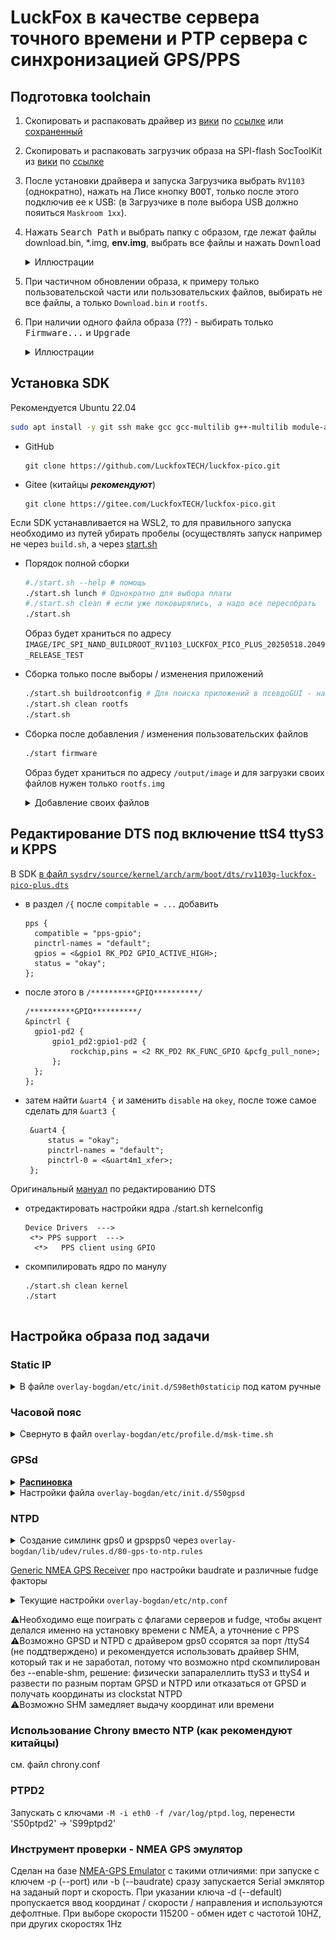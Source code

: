 # LuckFox в качестве сервера точного времени и PTP сервера с синхронизацией GPS/PPS
## Подготовка toolchain

1. Скопировать и распаковать драйвер из [вики](https://wiki.luckfox.com/zh/Luckfox-Pico-Plus-Mini/Flash-image) по [ссылке](https://files.luckfox.com/wiki/Omni3576/TOOLS/DriverAssitant_v5.13.zip) или [сохраненный](/DriverAssitant_v5.12.zip)
2. Скопировать и распаковать загрузчик образа на SPI-flash SocToolKit из [вики](https://wiki.luckfox.com/zh/Luckfox-Pico-Plus-Mini/Flash-image) по [ссылке](https://files.luckfox.com/wiki/Luckfox-Pico/Software/SocToolKit_v1.98_20240705_01_win.zip)
3. После установки драйвера и запуска Загрузчика выбрать `RV1103` (однократно), нажать на Лисе кнопку <kbd>BOOT</kbd>, только после этого подключив ее к USB: (в Загрузчике в поле выбора USB должно пояиться `Maskroom 1хх`).
4. Нажать <kbd>Search Path</kbd> и выбрать папку с образом, где лежат файлы download.bin, *.img, **env.img**, выбрать все файлы и нажать <kbd>Download<kbd>
   <details><summary>Иллюстрации</summary>
    
   ![](/toolkit1.png)
 
   ![](/toolkit2.png)
   </details>

5. При частичном обновлении образа, к примеру только пользовательской части или пользовательских файлов, выбирать не все файлы, а только `Download.bin` и `rootfs`.
6. При наличии одного файла образа (??) - выбирать только <kbd>Firmware...</kbd> и <kbd>Upgrade</kbd>
   <details><summary>Иллюстрации</summary>

    ![](/toolkit3.png)
    </details>

 ## Установка SDK 
Рекомендуется Ubuntu 22.04

```bash
sudo apt install -y git ssh make gcc gcc-multilib g++-multilib module-assistant expect g++ gawk texinfo libssl-dev bison flex fakeroot cmake unzip gperf autoconf device-tree-compiler libncurses5-dev pkg-config bc python-is-python3 passwd openssl openssh-server openssh-client vim file cpio rsync
```

   * GitHub
      ```
      git clone https://github.com/LuckfoxTECH/luckfox-pico.git
      ```

   * Gitee (китайцы ***рекомендуют***)
      ```
      git clone https://gitee.com/LuckfoxTECH/luckfox-pico.git
      ```
Если SDK устанавливается на WSL2, то для правильного запуска необходимо из путей убирать пробелы (осуществлять запуск например не через `build.sh`, а через [start.sh](/start.sh)

* Порядок полной сборки
  ```bash
  #./start.sh --help # помощь
  ./start.sh lunch # Однократно для выбора платы
  #./start.sh clean # если уже поковырялись, а надо все пересобрать
  ./start.sh
  ```

  Образ будет храниться по адресу `IMAGE/IPC_SPI_NAND_BUILDROOT_RV1103_LUCKFOX_PICO_PLUS_20250518.2049_RELEASE_TEST`

* Сборка только после выборы / изменения приложений 
  ```bash
  ./start.sh buildrootconfig # Для поиска приложений в псевдоGUI - нажимать /
  ./start.sh clean rootfs
  ./start.sh
  ```

* Сборка после добавления / изменения пользовательских файлов
  ```bash
  ./start firmware
  ```

  Образ будет храниться по адресу `/output/image` и для загрузки своих файлов нужен только `rootfs.img`

  <details><summary>Добавление своих файлов</summary>

  В папку SDK `project/cfg/BoardConfig_IPC/overlay` добавить свою подпапку `overlay-bogdan` и там разместить дерево с необходимыми файлами
  ```
  # например
  project/cfg/BoardConfig_IPC/overlay/overlay-bogdan/
  └── etc
      ├── samba
      │   ├── smb.conf
      │   └── smbpasswd
      ├── shadow
      └── ssh
          └── sshd_config
  ```

  В файле `project/cfg/BoardConfig_IPC/BoardConfig-<boardconfig>-IPS.mk` (boardconfig=SPI_NAND-Buildroot-RV1103_Luckfox_Pico_Plus) найти строчку `export RK_POST_OVERLAY="..."` и в конец добавить ` overlay-bogdan`
   </details>

## Редактирование DTS под включение ttS4 ttyS3 и KPPS

В SDK [в файл `sysdrv/source/kernel/arch/arm/boot/dts/rv1103g-luckfox-pico-plus.dts`](/rv1103g-luckfox-pico-plus.dts)
* в раздел `/{` после `compitable = ...` добавить
  ```
  pps {
  	compatible = "pps-gpio";
  	pinctrl-names = "default";
  	gpios = <&gpio1 RK_PD2 GPIO_ACTIVE_HIGH>;
  	status = "okay";
  };
  ```
  
* после этого в `/**********GPIO**********/`
  ```
  /**********GPIO**********/
  &pinctrl {
  	gpio1-pd2 {
  		gpio1_pd2:gpio1-pd2 {
  			rockchip,pins =	<2 RK_PD2 RK_FUNC_GPIO &pcfg_pull_none>;
  		};
  	};
  };
  ```
  
* затем найти `&uart4 {` и заменить `disable` на `okey`, после тоже самое сделать для `&uart3 {`
  ```
   &uart4 {
	   status = "okay";
	   pinctrl-names = "default";
	   pinctrl-0 = <&uart4m1_xfer>;
   };
  ```

Оригинальный [мануал](https://wiki.luckfox.com/Luckfox-Pico/Luckfox-Pico-UART#5-modifying-device-tree) по редактированию DTS

* отредактировать настройки ядра ./start.sh kernelconfig
   ```
   Device Drivers  --->
    <*> PPS support  --->
     <*>   PPS client using GPIO
   ```

* скомпилировать ядро по манулу
  ```
  ./start.sh clean kernel
  ./start 


## Настройка образа под задачи

### Static IP
<details><summary>В файле <code>overlay-bogdan/etc/init.d/S98eth0staticip</code> под катом ручные</summary>

```
cd /etc/init.d
mv S99usb0config S90usb0config 
mv S99_auto_reboot S90_auto_reboot
```

```nano S98eth0staticip```


```
#!/bin/sh

case $1 in
        start)
                killall udhcpc
                ifconfig eth0 192.168.0.200 netmask 255.255.255.0
                route add default gw 192.168.0.1
                echo "nameserver 8.8.8.8" > /etc/resolv.conf

                ;;
        stop)
                ;;
        *)
                exit 1
                ;;
esac
```

```chmod +x S97eth0staticip ```

Другой способ убить `udhcpc` - в файле `/usr/share/udhcpc/default.script` вставить `exit` в начало
</details>       

### Часовой пояс

<details>
  <summary>Свернуто в файл <code>overlay-bogdan/etc/profile.d/msk-time.sh</code> </summary>
        
```
nano /etc/profile/msk-time.sh
```

```
export TZ=CST-3
```
        
</details>

### GPSd
<details>
 <summary><b><u>Распиновка</u></b></summary>
 
![](/luckfox-pinout.png)

|LuckFox|GPS|
|---|---|
|PIN36|	VCC|
|PIN8|	GND|
|PIN7|	RX|
|PIN6|	TX|
|PIN9|	PPS|

</details>


<details>
 <summary>Настройки файла <code>overlay-bogdan/etc/init.d/S50gpsd</code></summary>
        
Замена `DEVICES="/dev/ttyS1"` на `DEVICES="/dev/ttyS4 /dev/pps0 -G -s 115200 -n"`
        
</details>

### NTPD

<details>
 <summary>Создание симлинк gps0 и gpspps0 через <code>overlay-bogdan/lib/udev/rules.d/80-gps-to-ntp.rules</code></summary>

   ```
   KERNEL=="ttyS4", SUBSYSTEM=="tty", DRIVER=="", SYMLINK+="gps0", MODE="0666"
   KERNEL=="pps0", OWNER="root", GROUP="dialout", MODE="0660", SYMLINK+="gpspps0"
   ```

</details>

[Generic NMEA GPS Receiver](https://www.eecis.udel.edu/~mills/ntp/html/drivers/driver20.html) про настройки baudrate и различные fudge факторы <br />

<details>
 <summary>Текущие настройки <code>overlay-bogdan/etc/ntp.conf</code></summary>
        
```
# SHM Возможно ntpd вообще скомпилирован без поддержки драйвера SHM
# server 127.127.28.0 minpoll 4 maxpoll 4 prefer 
# fudge 127.127.28.0 refid NMEA

# gps0 source
# server 127.127.20.0 mode 24 prefer #9600
server 127.127.20.0 mode 88 prefer #115200
fudge 127.127.20.0 flag1 1 stratum 1

# pps0 source
server  127.127.22.0    minpoll 4 true prefer
fudge   127.127.22.0    flag3 1

# Allow only time queries, at a limited rate, sending KoD when in excess.
# Allow all local queries (IPv4, IPv6)
restrict default nomodify nopeer noquery limited kod
restrict 127.0.0.1
#restrict [::1]

```
</details>

⚠️Необходимо еще поиграть с флагами серверов и fudge, чтобы акцент делался именно на установку времени с NMEA, а уточнение с PPS<br />
⚠️Возможно GPSD и NTPD с драйвером gps0 ссорятся за порт /ttyS4 (не поддтверждено) и рекомендуется использовать драйвер SHM, который так и не заработал, потому что возможно ntpd скомпилирован без --enable-shm, решение: физически запаралеллить ttyS3 и ttyS4 и развести по разным портам GPSD и NTPD или отказаться от GPSD и получать координаты из clockstat NTPD <br />
⚠️Возможно SHM замедляет выдачу координат или времени <br />

### Использование Сhrony вместо NTP (как рекомендуют китайцы)

см. файл chrony.conf

### PTPD2
Запускать с ключами `-M -i eth0 -f /var/log/ptpd.log`, перенести 'S50ptpd2' ->  'S99ptpd2'

### Инструмент проверки - NMEA GPS эмулятор
Сделан на базе [NMEA-GPS Emulator](https://github.com/luk-kop/nmea-gps-emulator.git) c такими отличиями:
при запуске с ключем -p (--port) или -b (--baudrate) сразу запускается Serial эмклятор на заданый порт и скорость.
При указании ключа -d (--default) пропускается ввод координат / скорости / направления и используются дефолтные.
При выборе скорости 115200 - обмен идет с частотой 10HZ, при других скоростях 1Hz

